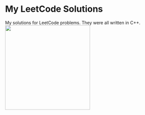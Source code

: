 # My LeetCode Solutions

My solutions for LeetCode problems. They were all written in C++.
<img src="https://miro.medium.com/max/1400/1*gBkMCGTAdSk4tu17SCa7RQ.png" height="275px"/> 
